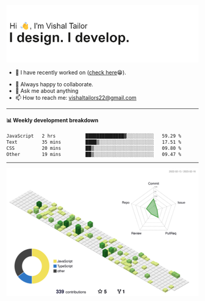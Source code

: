 ![Hi, I'm Vishal Tailor. I design. I develop.](https://github.com/vishaltailors/vishaltailors/blob/main/header.png?raw=true)

- 🔭 I have recently worked on ([check here](https://vishaltailor.com)😁).
<!-- - 🎦 Currently watching: JavaScript: The Hard Parts By Will Sentance. -->
- 👯 Always happy to collaborate.
- 💬 Ask me about anything
- 📫 How to reach me: <a href="mailto:vishaltailors22@gmail.com">vishaltailors22@gmail.com</a>

<hr /> 
<h4>📊 Weekly development breakdown</h4>
<!--START_SECTION:waka-->

```text
JavaScript   2 hrs           ██████████████▓░░░░░░░░░░   59.29 %
Text         35 mins         ████▒░░░░░░░░░░░░░░░░░░░░   17.51 %
CSS          20 mins         ██▒░░░░░░░░░░░░░░░░░░░░░░   09.80 %
Other        19 mins         ██▒░░░░░░░░░░░░░░░░░░░░░░   09.47 %
```

<!--END_SECTION:waka-->
<hr /> 

![](./profile-3d-contrib/profile-green-animate.svg)
